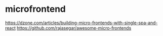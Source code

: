 # microfrontend
https://dzone.com/articles/building-micro-frontends-with-single-spa-and-react
https://github.com/rajasegar/awesome-micro-frontends
